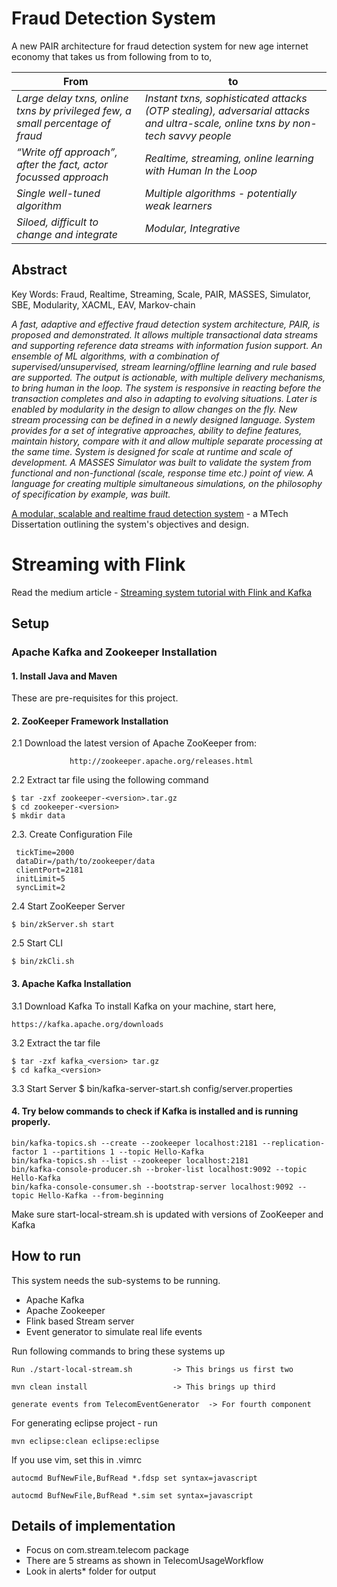 # Fraud Detection System

A new PAIR architecture for fraud detection system for new age internet economy that takes us from following from to to,


| From|to |
|----|---|
| *Large delay txns, online txns by privileged few, a small percentage of fraud* | *Instant txns, sophisticated attacks (OTP stealing), adversarial attacks and ultra-scale, online txns by non-tech savvy people* |
| *“Write off approach”, after the fact, actor focussed approach* | *Realtime, streaming, online learning with Human In the Loop* |
| *Single well-tuned algorithm* | *Multiple algorithms - potentially weak learners* |
| *Siloed, difficult to change and integrate* | *Modular, Integrative* |


## Abstract

Key Words: Fraud, Realtime, Streaming, Scale, PAIR, MASSES, Simulator, SBE, Modularity, XACML, EAV, Markov-chain

*A fast, adaptive and effective fraud detection system architecture, PAIR, is proposed and demonstrated. It allows multiple transactional data streams and supporting reference data streams with information fusion support. An ensemble of ML algorithms, with a combination of supervised/unsupervised, stream learning/offline learning and rule based are supported. The output is actionable, with multiple delivery mechanisms, to bring human in the loop. The system is responsive in reacting before the transaction completes and also in adapting to evolving situations. Later is enabled by modularity in the design to allow changes on the fly. New stream processing can be defined in a newly designed language. System provides for a set of integrative approaches, ability to define features, maintain history, compare with it and allow multiple separate processing at the same time. System is designed for scale at runtime and scale of development. A MASSES Simulator was built to validate the system from functional and non-functional (scale, response time etc.) point of view. A language for creating multiple simultaneous simulations, on the philosophy of specification by example, was built.*

[A modular, scalable and realtime fraud detection system](https://github.com/fraud-detection-system/Fraud-Detection-System/blob/main/docs/A%20modular%2C%20scalable%20and%20realtime%20fraud%20detection%20system.pdf) - a MTech Dissertation outlining the system's objectives and design.

# Streaming with Flink

Read the medium article - [Streaming system tutorial with Flink and Kafka](https://medium.com/@bala.dutt/streaming-system-tutorial-with-flink-and-kafka-9c445e4daa6c)

## Setup

### Apache Kafka and Zookeeper Installation
####  1. Install Java and Maven
These are pre-requisites for this project.
####  2. ZooKeeper Framework Installation

2.1 Download the latest version of Apache ZooKeeper from:
                 
                 http://zookeeper.apache.org/releases.html
              
2.2 Extract tar file using the following command
```$ cd opt/
$ tar -zxf zookeeper-<version>.tar.gz
$ cd zookeeper-<version>
$ mkdir data
```
2.3. Create Configuration File
   ``` $ vi conf/zoo.cfg
    tickTime=2000
    dataDir=/path/to/zookeeper/data
    clientPort=2181
    initLimit=5
    syncLimit=2   
````

2.4 Start ZooKeeper Server 

    $ bin/zkServer.sh start

2.5 Start CLI

    $ bin/zkCli.sh 
    
#### 3. Apache Kafka Installation

3.1 Download Kafka
To install Kafka on your machine, start here,

    https://kafka.apache.org/downloads       

3.2 Extract the tar file

```$ cd opt/
$ tar -zxf kafka_<version> tar.gz
$ cd kafka_<version>
```

3.3 Start Server
    $ bin/kafka-server-start.sh config/server.properties

#### 4. Try below commands to check if Kafka is installed and is running properly.
    
```
bin/kafka-topics.sh --create --zookeeper localhost:2181 --replication-factor 1 --partitions 1 --topic Hello-Kafka
bin/kafka-topics.sh --list --zookeeper localhost:2181
bin/kafka-console-producer.sh --broker-list localhost:9092 --topic Hello-Kafka
bin/kafka-console-consumer.sh --bootstrap-server localhost:9092 --topic Hello-Kafka --from-beginning
```

Make sure start-local-stream.sh is updated with versions of ZooKeeper and Kafka

## How to run

This system needs the sub-systems to be running.

   * Apache Kafka
   * Apache Zookeeper
   * Flink based Stream server
   * Event generator to simulate real life events
   
Run following commands to bring these systems up

	Run ./start-local-stream.sh         -> This brings us first two

	mvn clean install                   -> This brings up third

	generate events from TelecomEventGenerator  -> For fourth component

 For generating eclipse project - run
 
 	mvn eclipse:clean eclipse:eclipse  
  
If you use vim, set this in .vimrc

	
	autocmd BufNewFile,BufRead *.fdsp set syntax=javascript
	
	autocmd BufNewFile,BufRead *.sim set syntax=javascript
## Details of implementation

   * Focus on com.stream.telecom package
   * There are 5 streams as shown in TelecomUsageWorkflow
   * Look in alerts* folder for output 
